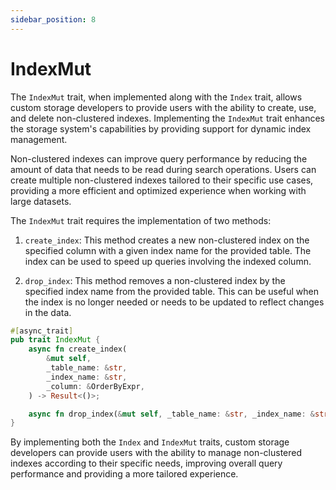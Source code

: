 ```yaml
---
sidebar_position: 8
---
```


# IndexMut

The `IndexMut` trait, when implemented along with the `Index` trait, allows custom storage developers to provide users with the ability to create, use, and delete non-clustered indexes. Implementing the `IndexMut` trait enhances the storage system's capabilities by providing support for dynamic index management.

Non-clustered indexes can improve query performance by reducing the amount of data that needs to be read during search operations. Users can create multiple non-clustered indexes tailored to their specific use cases, providing a more efficient and optimized experience when working with large datasets.

The `IndexMut` trait requires the implementation of two methods:

1. `create_index`: This method creates a new non-clustered index on the specified column with a given index name for the provided table. The index can be used to speed up queries involving the indexed column.

2. `drop_index`: This method removes a non-clustered index by the specified index name from the provided table. This can be useful when the index is no longer needed or needs to be updated to reflect changes in the data.

```rust
#[async_trait]
pub trait IndexMut {
    async fn create_index(
        &mut self,
        _table_name: &str,
        _index_name: &str,
        _column: &OrderByExpr,
    ) -> Result<()>;

    async fn drop_index(&mut self, _table_name: &str, _index_name: &str) -> Result<()>;
}
```

By implementing both the `Index` and `IndexMut` traits, custom storage developers can provide users with the ability to manage non-clustered indexes according to their specific needs, improving overall query performance and providing a more tailored experience.
